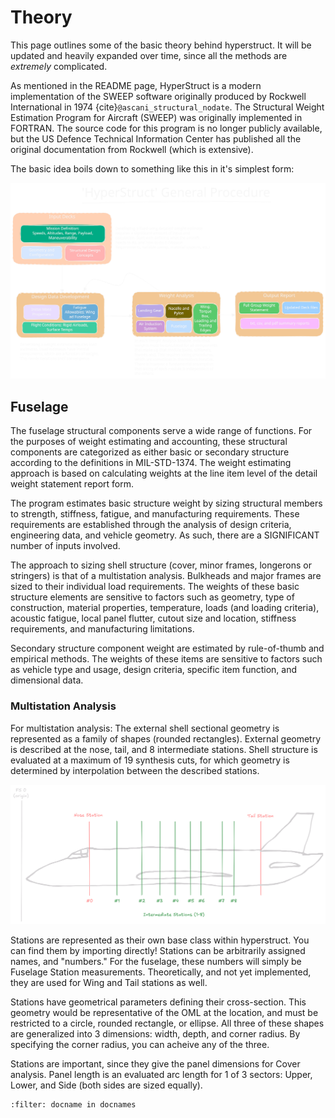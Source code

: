 # Theory

This page outlines some of the basic theory behind hyperstruct. It will be updated and heavily expanded over time,
since all the methods are _extremely_ complicated.

As mentioned in the README page, HyperStruct is a modern implementation of the SWEEP software originally produced
by Rockwell International in 1974 {cite}`@ascani_structural_nodate`. The Structural Weight Estimation Program for Aircraft (SWEEP) was originally
implemented in FORTRAN. The source code for this program is no longer publicly available, but
the US Defence Technical Information Center has published all the original
documentation from Rockwell (which is extensive).

The basic idea boils down to something like this in it's simplest form:

![general_procedure](images/general_procedure.svg)

## Fuselage

The fuselage structural components serve a wide range of functions. For the purposes of weight
estimating and accounting, these structural components are categorized as either basic or
secondary structure according to the definitions in MIL-STD-1374. The weight estimating
approach is based on calculating weights at the line item level of the detail weight
statement report form.

The program estimates basic structure weight by sizing structural members to strength,
stiffness, fatigue, and manufacturing requirements. These requirements are established
through the analysis of design criteria, engineering data, and vehicle geometry.
As such, there are a SIGNIFICANT number of inputs involved.

The approach to sizing shell structure (cover, minor frames, longerons or stringers)
is that of a multistation analysis. Bulkheads and major frames are sized to their
individual load requirements. The weights of these basic structure elements are
sensitive to factors such as geometry, type of construction, material properties,
temperature, loads (and loading criteria), acoustic fatigue, local panel flutter,
cutout size and location, stiffness requirements, and manufacturing limitations.

Secondary structure component weight are estimated by rule-of-thumb and empirical methods.
The weights of these items are sensitive to factors such as vehicle type and usage,
design criteria, specific item function, and dimensional data.

### Multistation Analysis

For multistation analysis: The external shell sectional geometry is represented as
a family of shapes (rounded rectangles). External geometry is described at the nose,
tail, and 8 intermediate stations. Shell structure is evaluated at a maximum of 19
synthesis cuts, for which geometry is determined by interpolation between the
described stations.

![fuselage_stations](images/fuselage_stations.png)

Stations are represented as their own base class within hyperstruct. You can find them
by importing directly! Stations can be arbitrarily assigned names, and "numbers." For
the fuselage, these numbers will simply be Fuselage Station measurements. Theoretically,
and not yet implemented, they are used for Wing and Tail stations as well.

Stations have geometrical parameters defining their cross-section. This geometry would
be representative of the OML at the location, and must be restricted to a circle, rounded
rectangle, or ellipse. All three of these shapes are generalized into 3 dimensions: width,
depth, and corner radius. By specifying the corner radius, you can acheive any of the three.

Stations are important, since they give the panel dimensions for Cover analysis. Panel
length is an evaluated arc length for 1 of 3 sectors: Upper, Lower, and Side (both sides are
sized equally).


```{bibliography}
:filter: docname in docnames
```